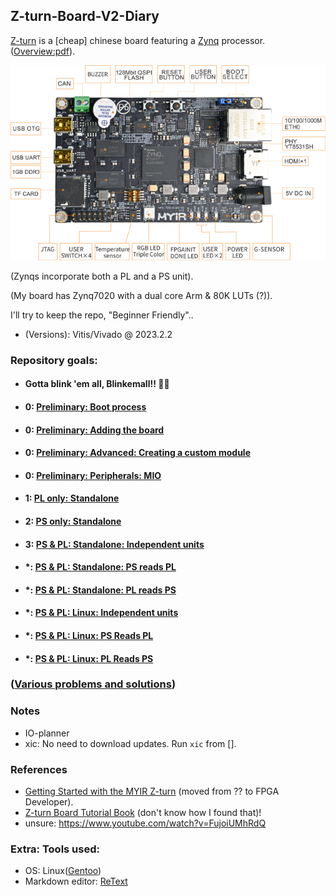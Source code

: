## Z-turn-Board-V2-Diary
[Z-turn](https://www.myirtech.com/list.asp?id=708) is a [cheap] chinese board featuring a [Zynq](https://www.xilinx.com/products/silicon-devices/soc/zynq-7000.html) processor. ([Overview:pdf](https://www.myirtech.com/download/Zynq7000/Z-turnBoardV2.pdf)).

!['Z-Turn image'](.site/projects/zturnboardv2top.jpg)

(Zynqs incorporate both a PL and a PS unit).

(My board has Zynq7020 with a dual core Arm & 80K LUTs (?)).

I'll try to keep the repo, "Beginner Friendly"..

* (Versions): Vitis/Vivado @ 2023.2.2

### Repository goals:
* #### Gotta blink 'em all, Blinkemall!! 🧶🧶
* #### 0: [Preliminary: Boot process](.site/Preliminary/Boot_process/README.md)
* #### 0: [Preliminary: Adding the board](.site/Preliminary/Adding_the_board/README.md)
* #### 0: [Preliminary: Advanced: Creating a custom module](.site/Preliminary/Module/README.md)
* #### 0: [Preliminary: Peripherals: MIO](.site/Preliminary/Peripherals/README.md)
* #### 1: [PL only: Standalone](.site/projects/PL_only:_Standalone/README.md)
* #### 2: [PS only: Standalone](.site/projects/PS_only:_Standalone/README.md)
* #### 3: [PS & PL: Standalone: Independent units](.site/projects/PS_&_PL:_Standalone:_Independent_units/README.md)
* #### *: [PS & PL: Standalone: PS reads PL](.site/projects/PS_&_PL:_Standalone:_PS_reads_PL/README.md)
* #### *: [PS & PL: Standalone: PL reads PS](.site/projects/PS_&_PL:_Standalone:_PL_reads_PS/README.md)
* #### *: [PS & PL: Linux: Independent units](.site/projects/PS_&_PL:_Linux:_Independent_units/README.md)
* #### *: [PS & PL: Linux: PS Reads PL](.site/projects/PS_&_PL:_Linux:_PS_Reads_PL/README.md)
* #### *: [PS & PL: Linux: PL Reads PS](.site/projects/PS_&_PL:_Linux:_PL_Reads_PS/README.md)

### ([Various problems and solutions](Problems.md))

### Notes

* IO-planner
* xic: No need to download updates. Run `xic` from [].

### References

* [Getting Started with the MYIR Z-turn](https://www.youtube.com/watch?v=fVrcUiYxe7M) (moved from ?? to FPGA Developer).
* [Z-turn Board Tutorial Book](https://www.myirtech.com/soft.asp?id=969) (don't know how I found that)!
* unsure: https://www.youtube.com/watch?v=FujoiUMhRdQ

### Extra: Tools used:
* OS: Linux([Gentoo](https://www.gentoo.org/))
* Markdown editor: [ReText](https://github.com/retext-project/retext)

